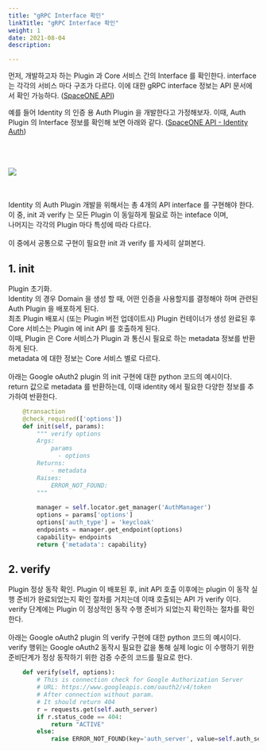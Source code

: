 ```yaml
---
title: "gRPC Interface 확인"
linkTitle: "gRPC Interface 확인"
weight: 1
date: 2021-08-04
description: 

---
```


먼저, 개발하고자 하는 Plugin 과 Core 서비스 간의 Interface 를 확인한다. 
interface 는 각각의 서비스 마다 구조가 다르다. 이에 대한 gRPC interface 정보는 API 문서에서 확인 가능하다. ([SpaceONE API](https://spaceone-dev.gitbook.io/spaceone-apis))


예를 들어 Identity 의 인증 용 Auth Plugin 을 개발한다고 가정해보자.
이때, Auth Plugin 의 Interface 정보를 확인해 보면 아래와 같다. ([SpaceONE API - Identity Auth](https://spaceone-dev.gitbook.io/spaceone-apis/identity/plugin/auth ))
<br><br><br><br>

![](/docs/development/plugins/developer_guide/developer_guide_img/identity_auth_api.png)

<br><br>
Identity 의 Auth Plugin 개발을 위해서는 총 4개의 API interface 를 구현해야 한다.  
이 중, init 과 verify 는 모든 Plugin 이 동일하게 필요로 하는 inteface 이며,   
나머지는 각각의 Plugin 마다 특성에 따라 다르다.
<br><br>
이 중에서 공통으로 구현이 필요한 init 과 verify 를 자세히 살펴본다.

## 1. init
Plugin 초기화.  
Identity 의 경우 Domain 을 생성 할 때, 어떤 인증을 사용할지를 결정해야 하며 관련된 Auth Plugin 을 배포하게 된다.  
최초 Plugin 배포시 (또는 Plugin 버전 업데이트시) Plugin 컨테이너가 생성 완료된 후 Core 서비스는 Plugin 에 init API 를 호출하게 된다.  
이때, Plugin 은 Core 서비스가 Plugin 과 통신시 필요로 하는 metadata 정보를 반환하게 된다.  
metadata 에 대한 정보는 Core 서비스 별로 다르다.
<br><br>
아래는 Google oAuth2 plugin 의 init 구현에 대한 python 코드의 예시이다.  
return 값으로 metadata 를 반환하는데, 이때 identity 에서 필요한 다양한 정보를 추가하여 반환한다.  

~~~python
    @transaction
    @check_required(['options'])
    def init(self, params):
        """ verify options
        Args:
            params
              - options
        Returns:
            - metadata
        Raises:
            ERROR_NOT_FOUND:
        """
        
        manager = self.locator.get_manager('AuthManager')
        options = params['options']
        options['auth_type'] = 'keycloak'
        endpoints = manager.get_endpoint(options)
        capability= endpoints
        return {'metadata': capability}
~~~

## 2. verify
Plugin 정상 동작 확인.
Plugin 이 배포된 후, init API 호출 이후에는 plugin 이 동작 실행 준비가 완료되었는지 확인 절차를 거치는데 이때 호출되는 API 가 verify 이다.  
verify 단계에는 Plugin 이 정상적인 동작 수행 준비가 되었는지 확인하는 절차를 확인한다.
<br><br>
아래는 Google oAuth2 plugin 의 verify 구현에 대한 python 코드의 예시이다.  
verify 행위는 Google oAuth2 동작시 필요한 값을 통해 
실제 logic 이 수행하기 위한 준비단계가 정상 동작하기 위한 검증 수준의 코드를 필요로 한다.

~~~python
    def verify(self, options):
        # This is connection check for Google Authorization Server
        # URL: https://www.googleapis.com/oauth2/v4/token
        # After connection without param.
        # It should return 404
        r = requests.get(self.auth_server)
        if r.status_code == 404:
            return "ACTIVE"
        else:
            raise ERROR_NOT_FOUND(key='auth_server', value=self.auth_server)
~~~

